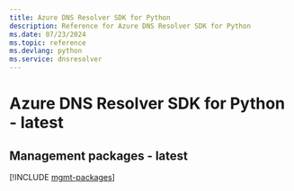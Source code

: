 ```yaml
---
title: Azure DNS Resolver SDK for Python
description: Reference for Azure DNS Resolver SDK for Python
ms.date: 07/23/2024
ms.topic: reference
ms.devlang: python
ms.service: dnsresolver
---
```

# Azure DNS Resolver SDK for Python - latest

## Management packages - latest
[!INCLUDE [mgmt-packages](dns-resolver-mgmt-index.md)]